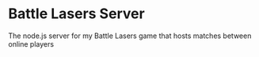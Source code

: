 # Battle Lasers Server

The node.js server for my Battle Lasers game that hosts matches between online players

